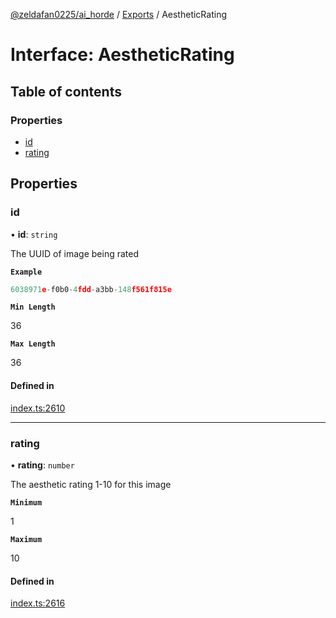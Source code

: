 [@zeldafan0225/ai_horde](../README.md) / [Exports](../modules.md) / AestheticRating

# Interface: AestheticRating

## Table of contents

### Properties

- [id](AestheticRating.md#id)
- [rating](AestheticRating.md#rating)

## Properties

### id

• **id**: `string`

The UUID of image being rated

**`Example`**

```ts
6038971e-f0b0-4fdd-a3bb-148f561f815e
```

**`Min Length`**

36

**`Max Length`**

36

#### Defined in

[index.ts:2610](https://github.com/ZeldaFan0225/ai_horde/blob/100bbe4/index.ts#L2610)

___

### rating

• **rating**: `number`

The aesthetic rating 1-10 for this image

**`Minimum`**

1

**`Maximum`**

10

#### Defined in

[index.ts:2616](https://github.com/ZeldaFan0225/ai_horde/blob/100bbe4/index.ts#L2616)
